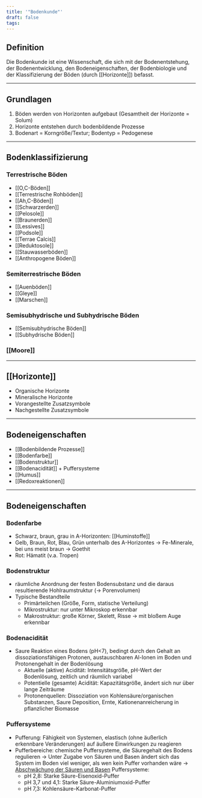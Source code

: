 ```yaml
---
title: '"Bodenkunde"'
draft: false
tags:
---
```

## Definition

Die Bodenkunde ist eine Wissenschaft, die sich mit der Bodenentstehung, der Bodenentwicklung, den Bodeneigenschaften, der Bodenbiologie und der Klassifizierung der Böden (durch [[Horizonte]]) befasst.

---

## Grundlagen

1) Böden werden von Horizonten aufgebaut (Gesamtheit der Horizonte = Solum)
2) Horizonte entstehen durch bodenbildende Prozesse
3) Bodenart = Korngröße/Textur; Bodentyp = Pedogenese

---

## Bodenklassifizierung

### Terrestrische Böden
- [[O,C-Böden]]
- [[Terrestrische Rohböden]]
- [[Ah,C-Böden]]
- [[Schwarzerden]]
- [[Pelosole]]
- [[Braunerden]]
- [[Lessives]]
- [[Podsole]]
- [[Terrae Calcis]]
- [[Reduktosole]]
- [[Stauwasserböden]]
- [[Anthropogene Böden]]

### Semiterrestrische Böden
- [[Auenböden]]
- [[Gleye]]
- [[Marschen]]

### Semisubhydrische und Subhydrische Böden
- [[Semisubhydrische Böden]]
- [[Subhydrische Böden]]

### [[Moore]]

---

## [[Horizonte]]

- Organische Horizonte
- Mineralische Horizonte
- Vorangestellte Zusatzsymbole
- Nachgestellte Zusatzsymbole

---

## Bodeneigenschaften

- [[Bodenbildende Prozesse]]
- [[Bodenfarbe]]
- [[Bodenstruktur]]
- [[Bodenacidität]] + Puffersysteme
- [[Humus]]
- [[Redoxreaktionen]]

---

## Bodeneigenschaften

### Bodenfarbe
- Schwarz, braun, grau in A-Horizonten: [[Huminstoffe]]
- Gelb, Braun, Rot, Blau, Grün unterhalb des A-Horizontes -> Fe-Minerale, bei uns meist braun -> Goethit
- Rot: Hämatit (v.a. Tropen)

### Bodenstruktur
- räumliche Anordnung der festen Bodensubstanz und die daraus resultierende Hohlraumstruktur (-> Porenvolumen)
- Typische Bestandteile
	- Primärteilchen (Größe, Form, statische Verteilung)
	- Mikrostruktur: nur unter Mikroskop erkennbar
	- Makrostruktur: große Körner, Skelett, Risse -> mit bloßem Auge erkennbar

### Bodenacidität
- Saure Reaktion eines Bodens (pH<7), bedingt durch den Gehalt an dissoziationsfähigen Protonen, austauschbaren Al-Ionen im Boden und Protonengehalt in der Bodenlösung
	- Aktuelle (aktive) Acidität: Intensitätsgröße, pH-Wert der Bodenlösung, zeitlich und räumlich variabel
	- Potentielle (gesamte) Acidität: Kapazitätsgröße, ändert sich nur über lange Zeiträume
	- Protonenquellen: Dissoziation von Kohlensäure/organischen Substanzen, Saure Deposition, Ernte, Kationenanreicherung in pflanzlicher Biomasse

### Puffersysteme
- Pufferung: Fähigkeit von Systemen, elastisch (ohne äußerlich erkennbare Veränderungen) auf äußere Einwirkungen zu reagieren
- Pufferbereiche: chemische Puffersysteme, die Säuregehalt des Bodens regulieren
-> Unter Zugabe von Säuren und Basen ändert sich das System im Boden viel weniger, als wen kein Puffer vorhanden wäre -> <u>Abschwächung der Säuren und Basen</u>
Puffersysteme:
	- pH 2,8: Starke Säure-Eisenoxid-Puffer
	- pH 3,7 und 4,1: Starke Säure-Aluminiumoxid-Puffer
	- pH 7,3: Kohlensäure-Karbonat-Puffer
